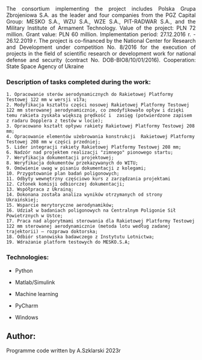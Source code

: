 <p align="justify"> The consortium implementing the project includes Polska Grupa Zbrojeniowa S.A. as the leader and four companies from the PGZ Capital Group: MESKO S.A., WZU S.A., WZE S.A., PIT-RADWAR S.A., and the Military Institute of Armament Technology. Value of the project: PLN 72 million. Grant value: PLN 60 million. Implementation period: 27.12.2016 r. - 26.12.2019 r. The project is co-financed by the National Center for Research and Development under competition No. 8/2016 for the execution of projects in the field of scientific research or development work for national defense and security (contract No. DOB-BIO8/10/01/2016). Cooperation: State Space Agency of Ukraine </p>

### Description of tasks completed during the work:
    1. Opracowanie sterów aerodynamicznych do Rakietowej Platformy Testowej 122 mm w wersji v17a;
    2. Modyfikacja kształtu części nosowej Rakietowej Platformy Testowej 122 mm sterowanej aerodynamicznie, co zmodyfikowało opływ i dzięki temu rakieta zyskała większą prędkość i  zasięg (potwierdzone zapisem z radaru Dopplera z testów w locie);
    3. Opracowano kształt opływu rakiety Rakietowej Platformy Testowej 208 mm;
    4. Opracowanie elementów użebrowania konstrukcji  Rakietowej Platformy Testowej 208 mm w części przedniej;
    5. Lider integracji rakiety Rakietowej Platformy Testowej 208 mm;
    6. Nadzór nad projektem realizacji "zimnego" pionowego startu;
    7. Weryfikacja dokumentacji projektowej;
    8. Weryfikacja dokumentów przekazywanych do WITU;
    9. Omówienie uwag w pisaniu dokumentacji z kolegami;
    10. Przygotowanie plan badań poligonowych;
    11. Odbyty wewnętrzny częściowo kurs z zarządzania projektami
    12. Członek komisji odbiorczej dokumentacji; 
    13. Współpraca z Ukrainą;
    14. Dokonana została analiza wyników otrzymanych od strony Ukraińskiej;
    15. Wsparcie merytoryczne aerodynamików;
    16. Udział w badaniach poligonowych na Centralnym Poligonie Sił Powietrznych w Ustce;
    17. Praca nad algorytmami sterowania dla Rakietowej Platformy Testowej 122 mm sterowanej aerodynamicznie (metoda lotu według zadanej trajektorii) – rozprawa doktorska;
    18. Odbiór stanowiska badawczego z Instytutu Lotnictwa;
    19. Wdrażanie platform testowych do MESKO.S.A;

### Technologies:
<ul>
<li><p>Python</p></li>
<li><p>Matlab/Simulink</p></li>
<li><p>Machine learning</p></li>
<li><p>PyCharm</p></li>
<li><p>Windows</p></li>
</ul>

## Author:
Programme code written by A.Szklarski 2023r




